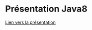 # Présentation Java8

[Lien vers la présentation](https://pierre76400.github.io/demoJava8/src/presentation/java8Lambda.html)
